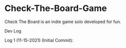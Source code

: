 
# Check-The-Board-Game
Check The Board is an indie game solo developed for fun. 

Dev Log

Log 1 (11-15-2021) (Initial Commit):